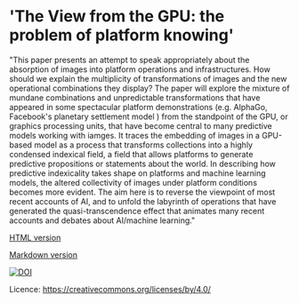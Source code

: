 #  'The View from the GPU: the problem of platform knowing'


"This paper presents an attempt to speak appropriately about the absorption of images into platform operations and infrastructures. How should we explain the multiplicity of transformations of images and the new operational combinations they display? The paper will explore the mixture of mundane combinations and unpredictable transformations that have appeared in some spectacular platform demonstrations (e.g. AlphaGo, Facebook's  planetary settlement model ) from the standpoint of the GPU, or graphics processing units, that have become central to many predictive models working with iamges.   It traces the embedding of images in a GPU-based model as a process that transforms collections into a highly condensed indexical field, a field that allows platforms to generate predictive propositions or statements about the world.  In describing how predictive indexicality takes shape on platforms and machine learning models, the altered collectivity of images under platform conditions becomes more evident. The aim here is to reverse the viewpoint of most recent accounts of AI, and to unfold the labyrinth of operations that have generated the quasi-transcendence effect that animates many recent accounts and debates about AI/machine learning."   

[HTML version](https://rian39.github.io/gpu/view_from_gpu.html)

[Markdown version](view_from_gpu.rmd)

[![DOI](https://zenodo.org/badge/281324396.svg)](https://zenodo.org/badge/latestdoi/281324396)

Licence: https://creativecommons.org/licenses/by/4.0/
